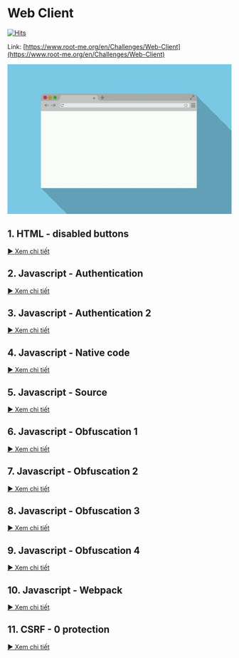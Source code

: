 # Web Client

[![Hits](https://hits.seeyoufarm.com/api/count/incr/badge.svg?url=https%3A%2F%2Fgithub.com%2FTienNHM%2Froot-me-ctf%2Ftree%2Fmaster%2FWeb-Client&count_bg=%2379C83D&title_bg=%232D8FFF&icon=markdown.svg&icon_color=%23092753&title=Visitors&edge_flat=false)](https://hits.seeyoufarm.com)

Link: [https://www.root-me.org/en/Challenges/Web-Client](https://www.root-me.org/en/Challenges/Web-Client)

![](../images/web-client.jpg)

## 1. HTML - disabled buttons

[▶ Xem chi tiết](HTML%20-%20disabled%20buttons/)

## 2. Javascript - Authentication

[▶ Xem chi tiết](Javascript%20-%20Authentication)

## 3. Javascript - Authentication 2

[▶ Xem chi tiết](Javascript%20-%20Authentication%202)

## 4. Javascript - Native code

[▶ Xem chi tiết](Javascript%20-%20Native%20code)

## 5. Javascript - Source

[▶ Xem chi tiết](Javascript%20-%20Source)

## 6. Javascript - Obfuscation 1

[▶ Xem chi tiết](Javascript%20-%20Obfuscation%201)

## 7. Javascript - Obfuscation 2

[▶ Xem chi tiết](Javascript%20-%20Obfuscation%202)

## 8. Javascript - Obfuscation 3

[▶ Xem chi tiết](Javascript%20-%20Obfuscation%203)

## 9. Javascript - Obfuscation 4

[▶ Xem chi tiết](Javascript%20-%20Obfuscation%204)

## 10. Javascript - Webpack

[▶ Xem chi tiết](Javascript%20-%20Webpack)

## 11. CSRF - 0 protection

[▶ Xem chi tiết](CSRF%20-%200%20protection)